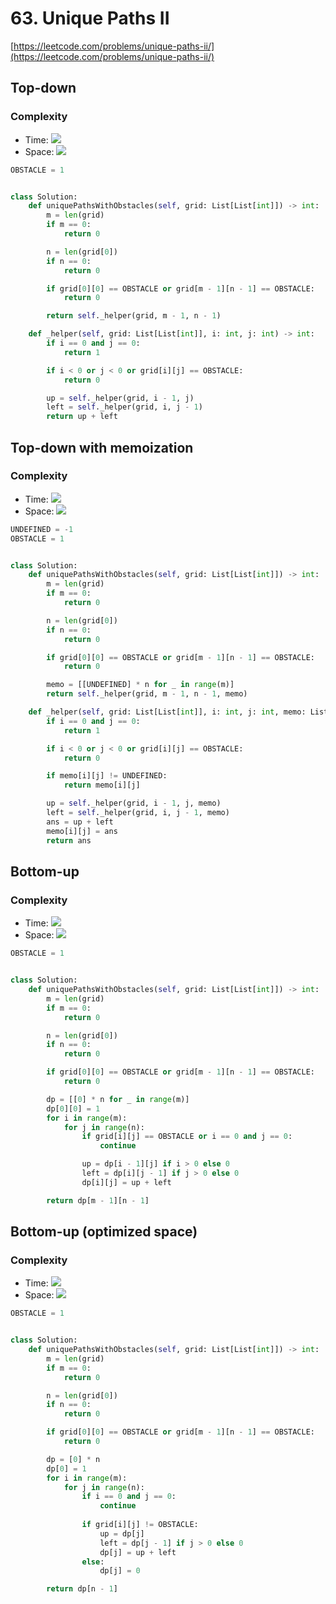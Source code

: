# 63. Unique Paths II
[https://leetcode.com/problems/unique-paths-ii/](https://leetcode.com/problems/unique-paths-ii/)

## Top-down
### Complexity
- Time: <img src="https://render.githubusercontent.com/render/math?math=\mathcal{O}(2^{\max(m, n)})">
- Space: <img src="https://render.githubusercontent.com/render/math?math=\mathcal{O}(m%2Bn)">
```python
OBSTACLE = 1


class Solution:
    def uniquePathsWithObstacles(self, grid: List[List[int]]) -> int:
        m = len(grid)
        if m == 0:
            return 0

        n = len(grid[0])
        if n == 0:
            return 0

        if grid[0][0] == OBSTACLE or grid[m - 1][n - 1] == OBSTACLE:
            return 0

        return self._helper(grid, m - 1, n - 1)

    def _helper(self, grid: List[List[int]], i: int, j: int) -> int:
        if i == 0 and j == 0:
            return 1

        if i < 0 or j < 0 or grid[i][j] == OBSTACLE:
            return 0

        up = self._helper(grid, i - 1, j)
        left = self._helper(grid, i, j - 1)
        return up + left
```

## Top-down with memoization
### Complexity
- Time:  <img src="https://render.githubusercontent.com/render/math?math=\mathcal{O}(mn)">
- Space: <img src="https://render.githubusercontent.com/render/math?math=\mathcal{O}(mn)">

```python
UNDEFINED = -1
OBSTACLE = 1


class Solution:
    def uniquePathsWithObstacles(self, grid: List[List[int]]) -> int:
        m = len(grid)
        if m == 0:
            return 0

        n = len(grid[0])
        if n == 0:
            return 0

        if grid[0][0] == OBSTACLE or grid[m - 1][n - 1] == OBSTACLE:
            return 0

        memo = [[UNDEFINED] * n for _ in range(m)]
        return self._helper(grid, m - 1, n - 1, memo)

    def _helper(self, grid: List[List[int]], i: int, j: int, memo: List[List[int]]) -> int:
        if i == 0 and j == 0:
            return 1

        if i < 0 or j < 0 or grid[i][j] == OBSTACLE:
            return 0

        if memo[i][j] != UNDEFINED:
            return memo[i][j]

        up = self._helper(grid, i - 1, j, memo)
        left = self._helper(grid, i, j - 1, memo)
        ans = up + left
        memo[i][j] = ans
        return ans
```

## Bottom-up
### Complexity
- Time:  <img src="https://render.githubusercontent.com/render/math?math=\mathcal{O}(mn)">
- Space: <img src="https://render.githubusercontent.com/render/math?math=\mathcal{O}(mn)">

```python
OBSTACLE = 1


class Solution:
    def uniquePathsWithObstacles(self, grid: List[List[int]]) -> int:
        m = len(grid)
        if m == 0:
            return 0

        n = len(grid[0])
        if n == 0:
            return 0

        if grid[0][0] == OBSTACLE or grid[m - 1][n - 1] == OBSTACLE:
            return 0

        dp = [[0] * n for _ in range(m)]
        dp[0][0] = 1
        for i in range(m):
            for j in range(n):
                if grid[i][j] == OBSTACLE or i == 0 and j == 0:
                    continue

                up = dp[i - 1][j] if i > 0 else 0
                left = dp[i][j - 1] if j > 0 else 0
                dp[i][j] = up + left

        return dp[m - 1][n - 1]
```

## Bottom-up (optimized space)
### Complexity
- Time:  <img src="https://render.githubusercontent.com/render/math?math=\mathcal{O}(mn)">
- Space: <img src="https://render.githubusercontent.com/render/math?math=\mathcal{O}(n)">

```python
OBSTACLE = 1


class Solution:
    def uniquePathsWithObstacles(self, grid: List[List[int]]) -> int:
        m = len(grid)
        if m == 0:
            return 0

        n = len(grid[0])
        if n == 0:
            return 0

        if grid[0][0] == OBSTACLE or grid[m - 1][n - 1] == OBSTACLE:
            return 0

        dp = [0] * n
        dp[0] = 1
        for i in range(m):
            for j in range(n):
                if i == 0 and j == 0:
                    continue
                    
                if grid[i][j] != OBSTACLE:
                    up = dp[j]
                    left = dp[j - 1] if j > 0 else 0
                    dp[j] = up + left
                else:
                    dp[j] = 0

        return dp[n - 1]
```
